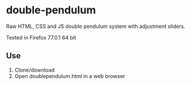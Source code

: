 # double-pendulum
Raw HTML, CSS and JS double pendulum system with adjustment sliders.

Tested in Firefox 77.0.1 64 bit

## Use
1. Clone/download
2. Open doublependulum.html in a web browser
